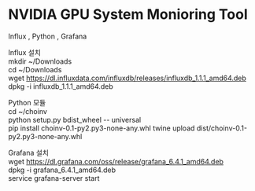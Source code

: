 # NVIDIA GPU System Monioring Tool 

Influx , Python , Grafana  

Influx 설치  
mkdir ~/Downloads  
cd ~/Downloads  
wget https://dl.influxdata.com/influxdb/releases/influxdb_1.1.1_amd64.deb  
dpkg -i influxdb_1.1.1_amd64.deb    
  
Python 모듈   
cd ~/choinv  
python setup.py bdist_wheel -- universal   
pip install choinv-0.1-py2.py3-none-any.whl
twine upload dist/choinv-0.1-py2.py3-none-any.whl  

Grafana 설치  
wget https://dl.grafana.com/oss/release/grafana_6.4.1_amd64.deb   
dpkg -i grafana_6.4.1_amd64.deb  
service grafana-server start  

